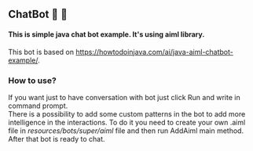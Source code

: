 ## ChatBot :busts_in_silhouette: :speech_balloon:

#### This is simple java chat bot example. It's using aiml library.

This bot is based on https://howtodoinjava.com/ai/java-aiml-chatbot-example/.

### How to use?

If you want just to have conversation with bot just click Run and write in command prompt.<br>
There is a possibility to add some custom patterns in the bot to add more intelligence in the interactions. 
To do it you need to create your own .aiml file in <i>resources/bots/super/aiml</i> file and then run AddAiml main method.
After that bot is ready to chat.